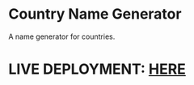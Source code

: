 # Country Name Generator

A name generator for countries.

# LIVE DEPLOYMENT: [HERE](https://generator.jarvis09.com)

